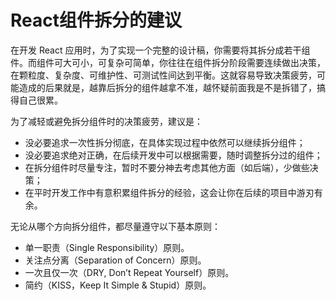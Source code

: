 # React组件拆分的建议

在开发 React 应用时，为了实现一个完整的设计稿，你需要将其拆分成若干组件。而组件可大可小，可复杂可简单，你往往在组件拆分阶段需要连续做出决策，在颗粒度、复杂度、可维护性、可测试性间达到平衡。这就容易导致决策疲劳，可能造成的后果就是，越靠后拆分的组件越拿不准，越怀疑前面我是不是拆错了，搞得自己很累。

为了减轻或避免拆分组件时的决策疲劳，建议是：
- 没必要追求一次性拆分彻底，在具体实现过程中依然可以继续拆分组件；
- 没必要追求绝对正确，在后续开发中可以根据需要，随时调整拆分过的组件；
- 在拆分组件时尽量专注，暂时不要分神去考虑其他方面（如后端），少做些决策；
- 在平时开发工作中有意积累组件拆分的经验，这会让你在后续的项目中游刃有余。


无论从哪个方向拆分组件，都尽量遵守以下基本原则：
- 单一职责（Single Responsibility）原则。
- 关注点分离（Separation of Concern）原则。
- 一次且仅一次（DRY, Don’t Repeat Yourself）原则。
- 简约（KISS，Keep It Simple & Stupid）原则。